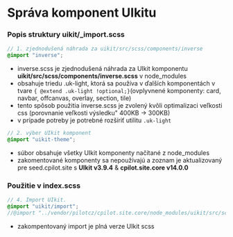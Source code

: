 # Správa komponent UIkitu
### Popis struktury uikit/_import.scss
```scss
// 1. zjednodušená náhrada za uikit/src/scss/components/inverse
@import "inverse";
```
- inverse.scss je zjednodušená náhrada za UIkit komponentu **uikit/src/scss/components/inverse.scss** v node_modules
- obsahuje triedu .uk-light, ktorá sa používa v ďalších komponentách v tvare `{ @extend .uk-light !optional;}`(ovplyvnené komponenty: card, navbar, offcanvas, overlay, section, tile)
- tento spôsob použitia inverse.scss je zvolený kvôli optimalizaci veľkosti css (porovnanie veľkosti výsledku" 400KB -> 300KB)
- v prípade potreby je potrebné rozšíriť utilitu `.uk-light`

```scss
// 2. výber UIkit komponent
@import "uikit-theme";
```
- súbor obsahuje všetky UIkit komponenty načítané z node_modules
- zakomentované komponenty sa nepoužívajú a zoznam je aktualizovaný pre seed.cpilot.site s  **UIkit v3.9.4** & **cpilot.site.core v14.0.0**


### Použitie v index.scss
```scss
// 4. Import UIkit.
@import "uikit/import";
//@import "../vendor/pilotcz/cpilot.site.core/node_modules/uikit/src/scss/uikit-theme";
```
- zakompentovaný import je plná verze UIkit scss
